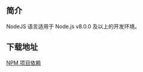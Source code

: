 ## 简介

NodeJS 语言适用于 Node.js v8.0.0 及以上的开发环境。

## 下载地址

[NPM 项目依赖](https://www.npmjs.com/package/alipay-sdk)
